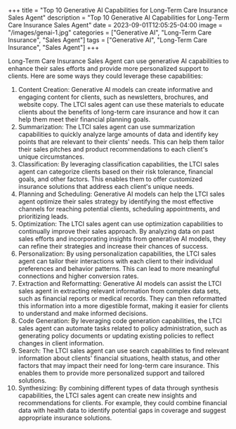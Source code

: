 +++
title = "Top 10 Generative AI Capabilities for Long-Term Care Insurance Sales Agent"
description = "Top 10 Generative AI Capabilities for Long-Term Care Insurance Sales Agent"
date = 2023-09-01T12:05:25-04:00
image = "/images/genai-1.jpg"
categories = ["Generative AI", "Long-Term Care Insurance", "Sales Agent"]
tags = ["Generative AI", "Long-Term Care Insurance", "Sales Agent"]
+++

Long-Term Care Insurance Sales Agent can use generative AI capabilities to enhance their sales efforts and provide more personalized support to clients. Here are some ways they could leverage these capabilities:

1. Content Creation: Generative AI models can create informative and engaging content for clients, such as newsletters, brochures, and website copy. The LTCI sales agent can use these materials to educate clients about the benefits of long-term care insurance and how it can help them meet their financial planning goals.
2. Summarization: The LTCI sales agent can use summarization capabilities to quickly analyze large amounts of data and identify key points that are relevant to their clients' needs. This can help them tailor their sales pitches and product recommendations to each client's unique circumstances.
3. Classification: By leveraging classification capabilities, the LTCI sales agent can categorize clients based on their risk tolerance, financial goals, and other factors. This enables them to offer customized insurance solutions that address each client's unique needs.
4. Planning and Scheduling: Generative AI models can help the LTCI sales agent optimize their sales strategy by identifying the most effective channels for reaching potential clients, scheduling appointments, and prioritizing leads.
5. Optimization: The LTCI sales agent can use optimization capabilities to continually improve their sales approach. By analyzing data on past sales efforts and incorporating insights from generative AI models, they can refine their strategies and increase their chances of success.
6. Personalization: By using personalization capabilities, the LTCI sales agent can tailor their interactions with each client to their individual preferences and behavior patterns. This can lead to more meaningful connections and higher conversion rates.
7. Extraction and Reformatting: Generative AI models can assist the LTCI sales agent in extracting relevant information from complex data sets, such as financial reports or medical records. They can then reformatted this information into a more digestible format, making it easier for clients to understand and make informed decisions.
8. Code Generation: By leveraging code generation capabilities, the LTCI sales agent can automate tasks related to policy administration, such as generating policy documents or updating existing policies to reflect changes in client information.
9. Search: The LTCI sales agent can use search capabilities to find relevant information about clients' financial situations, health status, and other factors that may impact their need for long-term care insurance. This enables them to provide more personalized support and tailored solutions.
10. Synthesizing: By combining different types of data through synthesis capabilities, the LTCI sales agent can create new insights and recommendations for clients. For example, they could combine financial data with health data to identify potential gaps in coverage and suggest appropriate insurance solutions.